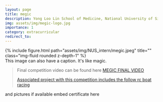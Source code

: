 ```yaml
---
layout: page
title: megic
description: Yong Loo Lin School of Medicine, National University of Singapore
img: assets/img/megic-logo.jpg
importance: 1
category: extracurricular
redirect_to:
---
```



<div class="row">
    <div class="col-sm mt-3 mt-md-0">
        {% include figure.html path="assets/img/NUS_intern/megic.jpeg" title="" class="img-fluid rounded z-depth-1" %}
    </div>
</div>
<div class="caption">
    This image can also have a caption. It's like magic.
</div>

> Final competition video can be found here <a href="{{ page.redirect_to }}">MEGIC FINAL VIDEO
>
> Associated project with this competition includes the follow <a href="{{ page.redirect_to }}">rc boat racing</a>

and pictures if available
embed certificate here
